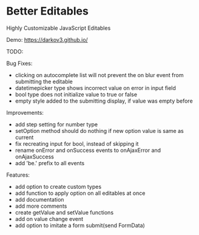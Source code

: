 # Better Editables
Highly Customizable JavaScript Editables

Demo:
https://darkov3.github.io/


TODO:

Bug Fixes:
- clicking on autocomplete list will not prevent the on blur event from submitting the editable
- datetimepicker type shows incorrect value on error in input field
- bool type does not initialize value to true or false
- empty style added to the submitting display, if value was empty before

Improvements:
- add step setting for number type
- setOption method should do nothing if new option value is same as current
- fix recreating input for bool, instead of skipping it
- rename onError and onSuccess events to onAjaxError and onAjaxSuccess
- add 'be.' prefix to all events

Features:
- add option to create custom types
- add function to apply option on all editables at once
- add documentation
- add more comments
- create getValue and setValue functions
- add on value change event
- add option to imitate a form submit(send FormData)
